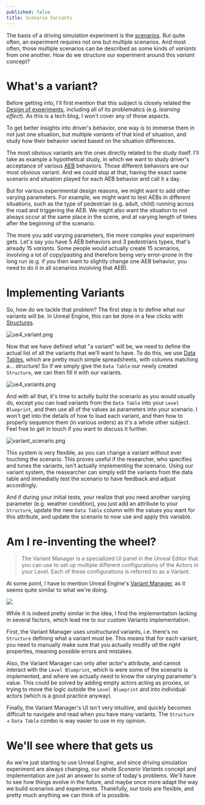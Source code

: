 ```yaml
---
published: false
title: Scenario Variants
---
```

The basis of a driving simulation experiment is the [scenarios](/scenarios). But quite often, an experiment requires not one but multiple scenarios. And most often, those multiple scenarios can be described as some kinds of *variants* from one another. How do we structure our experiment around this *variant* concept?

# What's a variant?

Before getting into, I'll first mention that this subject is closely related the [Design of experiments](https://en.wikipedia.org/wiki/Design_of_experiments), including all of its problematics (e.g. *learning effect*). As this is a tech blog, I won't cover any of those aspects.

To get better insights into driver's behavior, one way is to immerse them in not just one situation, but multiple *variants* of that kind of situation, and study how their behavior varied based on the situation differences.

The most obvious variants are the ones directly related to the study itself. I'll take as example a hypothetical study, in which we want to study driver's acceptance of various [AEB](https://en.wikipedia.org/wiki/Collision_avoidance_system) behaviors. Those different behaviors are our most obvious variant. And we could stop at that, having the exact same scenario and situation played for each AEB behavior and call it a day.

But for various experimental design reasons, we might want to add other varying parameters. For example, we might want to test AEBs in different situations, such as the type of pedestrian (e.g. adult, child) running across the road and triggering the AEB. We might also want the situation to not always occur at the same place in the scene, and at varying length of times after the beginning of the scenario.

The more you add varying parameters, the more complex your experiment gets. Let's say you have 5 AEB behaviors and 3 pedestrians types, that's already 15 *variants*. Some people would actually create 15 scenarios, involving a lot of copy/pasting and therefore being very error-prone in the long run (e.g. if you then want to slightly change one AEB behavior, you need to do it in all scenarios involving that AEB).

# Implementing Variants

So, how do we tackle that problem? The first step is to define what our variants will be. In Unreal Engine, this can be done in a few clicks with [Structures](https://docs.unrealengine.com/en-US/ProgrammingAndScripting/Blueprints/UserGuide/Variables/Structs/index.html#usingcustomstructs).

![ue4_variant.png]({{site.baseurl}}/images/ue4_variant.png)

Now that we have defined what "a variant" will be, we need to define the actual list of all the variants that we'll want to have. To do this, we use [Data Tables](https://docs.unrealengine.com/en-US/InteractiveExperiences/DataDriven/index.html#datatables), which are pretty much simple spreadsheets, with columns matching a... structure! So if we simply give the `Data Table` our newly created `Structure`, we can then fill it with our variants.

![ue4_variants.png]({{site.baseurl}}/images/ue4_variants.png)

And with all that, it's time to actully build the scenario as you would usually do, except you can load variants from the `Data Table` into your `Level Blueprint`, and then use all of the values as parameters into your scenario. I won't get into the details of how to load each variant, and then how to properly sequence them (in various orders) as it's a whole other subject. Feel free to get in touch if you want to discuss it further.

![variant_scenario.png]({{site.baseurl}}/images/variant_scenario.png)

This system is very flexible, as you can change a variant without ever touching the scenario. This proves useful if the researcher, who specifies and tunes the variants, isn't actually implementing the scenario. Using our variant system, the reasearcher can simply edit the variants from the data table and immediatly test the scenario to have feedback and adjust accordingly.

And if during your initial tests, your realize that you need another varying parameter (e.g. weather condition), you just add an attribute to your `Structure`, update the new `Data Table` column with the values you want for this attribute, and update the scenario to now use and apply this variable.

# Am I re-inventing the wheel?

> The Variant Manager is a specialized UI panel in the Unreal Editor that you can use to set up multiple different configurations of the Actors in your Level. Each of these configurations is referred to as a Variant.

At some point, I have to mention Unreal Engine's [Variant Manager](https://docs.unrealengine.com/en-US/Basics/Levels/Variants/Overview/index.html), as it seems quite similar to what we're doing.

![](https://docs.unrealengine.com/Images/Basics/Levels/Variants/Overview/overview-hero.png)

While it is indeed pretty similar in the idea, I find the implementation lacking in several factors, which lead me to our custom Variants implementation.

First, the Variant Manager uses *unstructured* variants, i.e. there's no `Structure` defining what a variant must be. This means that for each variant, you need to manually make sure that you actually modify *all* the *right* properties, meaning possible errors and mistakes.

Also, the Variant Manager can only alter *actor*'s attribute, and cannot interact with the `Level Blueprint`, which is were some of the scenario is implemented, and where we actually need to know the varying parameter's value. This could be solved by adding empty actors acting as proxies, or trying to move the logic outside the `Level Blueprint` and into individual actors (which is a good practice anyway).

Finally, the Variant Manager's UI isn't very intuitive, and quickly becomes difficult to navigate and read when you have many variants. The `Structure` + `Data Table` combo is way easier to use in my opinion.

# We'll see where that gets us

As we're just starting to use Unreal Engine, and since driving simulation experiment are always changing, our whole *Scenario Variants* concept and implementation are just an answer to some of today's problems. We'll have to see how things evolve in the future, and maybe once more adapt the way we build scenarios and experiments. Thankfully, our tools are flexible, and pretty much anything we can think of is possible.
